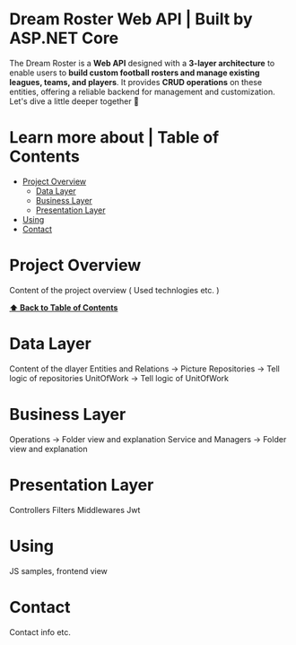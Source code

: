 # Dream Roster Web API | Built by ASP.NET Core
The Dream Roster is a **Web API** designed with a **3-layer architecture** to enable users to **build custom football rosters and manage existing leagues, teams, and players**. It provides **CRUD operations** on these entities, offering a reliable backend for management and customization. Let's dive a little deeper together :muscle:

# Learn more about | Table of Contents
- [Project Overview](#project-overview)
  *  [Data Layer](#data-layer)
  *  [Business Layer](#business-layer)
  *  [Presentation Layer](#presentation-layer)
- [Using](#using)
- [Contact](#contact)

# Project Overview
Content of the project overview ( Used technlogies etc. )

**[⬆ Back to Table of Contents](#learn-more-about--table-of-contents)**

# Data Layer
Content of the dlayer
Entities and Relations -> Picture
Repositories -> Tell logic of repositories
UnitOfWork -> Tell logic of UnitOfWork

# Business Layer
Operations -> Folder view and explanation
Service and Managers -> Folder view and explanation

# Presentation Layer
Controllers
Filters
Middlewares
Jwt

# Using
JS samples, frontend view

# Contact
Contact info etc.


   
     




